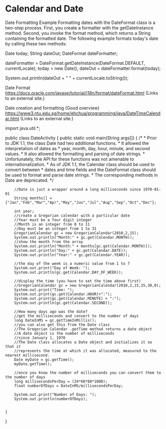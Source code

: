 # Calendar and Date
Date Formatting Example
Formatting dates with the DateFormat class is a two-step process. First, you create a formatter with the getDateInstance method. Second, you invoke the format method, which returns a String containing the formatted date. The following example formats today's date by calling these two methods:

Date today;
String dateOut;
DateFormat dateFormatter;

dateFormatter = DateFormat.getDateInstance(DateFormat.DEFAULT, currentLocale);
today = new Date();
dateOut = dateFormatter.format(today);

System.out.println(dateOut + " " + currentLocale.toString());
 
Date Format
https://docs.oracle.com/javase/tutorial/i18n/format/dateFormat.html (Links to an external site.)
 
Date creation and formatting (Good overview)
https://www3.ntu.edu.sg/home/ehchua/programming/java/DateTimeCalendar.html (Links to an external site.)
 
 
 
import java.util.*;

public class DateActivity
{
	public static void main(String args[])
	{
		/*
		 * Prior to JDK 1.1, the class Date had two additional functions. 
		 * It allowed the interpretation of dates as 
		 * year, month, day, hour, minute, and second values. 
		 * It also allowed the formatting and parsing of date strings. 
		 * Unfortunately, the API for these functions was not amenable to internationalization. 
		 * As of JDK 1.1, the Calendar class should be used to convert between 
		 * dates and time fields and the DateFormat class should be used to format and parse date strings. 
		 * The corresponding methods in Date are deprecated.
		 */
		
		//Date is just a wrapper around a long milliseconds since 1970-01-01
		String months[] = {"Jan","Feb","Mar","Apr","May","Jun","Jul","Aug","Sep","Oct","Dec"};
		
		int year;
		//create a Gregorian calendar with a particular date
		//Year must be a four digit integer
		//Month is an integer from 0 to 11
		//Day must be an integer from 1 to 31
		GregorianCalendar gc = new GregorianCalendar(2010,2,15);
		System.out.println("Month:" + gc.get(Calendar.MONTH));
		//show the month from the array
		System.out.println("Month:" + months[gc.get(Calendar.MONTH)]);
		System.out.println("Day:" + gc.get(Calendar.DATE));
		System.out.println("Year:" + gc.get(Calendar.YEAR));
		
		//the day of the week is a numeric value from 1 to 7
		System.out.print("Day of Week: ");
		System.out.println(gc.get(Calendar.DAY_OF_WEEK));
		
		//display the time (you have to set the time above first)
		//GregorianCalendar gc = new GregorianCalendar(2010,2,15,15,30,0);
		System.out.print("Time: ");
		System.out.print(gc.get(Calendar.HOUR)+":");
		System.out.print(gc.get(Calendar.MINUTE) + ":");
		System.out.println(gc.get(Calendar.SECOND));
		
		//How many days ago was the date?
		//get the milliseconds and convert to the number of days
		long DateInMS = gc.getTimeInMillis();
		//you can also get this from the Date class
		//The Gregorian Calendar .getTime method returns a date object
		//A date object is the number of milliseconds
		//since January 1, 1970
		//The Date class allocates a Date object and initializes it so that it 
		//represents the time at which it was allocated, measured to the nearest millisecond.
		Date myDate = gc.getTime();
		myDate.getTime();
		
		//once you know the number of milliseconds you can convert them to the number of days
		long millisecondsPerDay = (24*60*60*1000);
		float numberOfDays = DateInMS/millisecondsPerDay;
		
		System.out.print("Number of Days: ");
		System.out.println(numberOfDays);
		
		
	}
}
	
